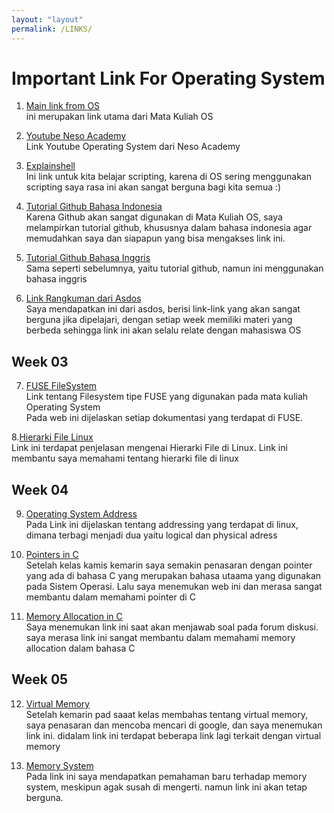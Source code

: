 ```yaml
---
layout: "layout"
permalink: /LINKS/
---
```


# Important Link For Operating System
1. [Main link from OS](https://os.vlsm.org/)<br>
ini merupakan link utama dari Mata Kuliah OS

2. [Youtube Neso Academy](https://www.youtube.com/playlist?list=PLBlnK6fEyqRiVhbXDGLXDk_OQAeuVcp2O)<br>
Link Youtube Operating System dari Neso Academy

3. [Explainshell](https://explainshell.com/)<br>
Ini link untuk kita belajar scripting, karena di OS sering menggunakan scripting saya rasa
ini akan sangat berguna bagi kita semua :)

4. [Tutorial Github Bahasa Indonesia](https://www.petanikode.com/tutorial/git/)<br>
Karena Github akan sangat digunakan di Mata Kuliah OS, saya melampirkan tutorial github, khususnya dalam bahasa indonesia agar memudahkan saya dan siapapun
yang bisa mengakses link ini.

5. [Tutorial Github Bahasa Inggris](https://product.hubspot.com/blog/git-and-github-tutorial-for-beginners)<br>
Sama seperti sebelumnya, yaitu tutorial github, namun ini menggunakan bahasa inggris

6. [Link Rangkuman dari Asdos](https://osp4diss.vlsm.org/osp-115.html)<br>
Saya mendapatkan ini dari asdos, berisi link-link yang akan sangat berguna jika dipelajari, dengan setiap week memiliki materi yang berbeda sehingga
link ini akan selalu relate dengan mahasiswa OS

## Week 03
7. [FUSE FileSystem](https://www.kernel.org/doc/html/latest/filesystems/fuse.html)<br>
Link tentang Filesystem tipe FUSE yang digunakan pada mata kuliah Operating System<br>Pada web ini dijelaskan setiap dokumentasi yang terdapat di FUSE.

8.[Hierarki File Linux](https://www.w3spoint.com/linux-file-hierarchy-structure)<br>
Link ini terdapat penjelasan mengenai Hierarki File di Linux. Link ini membantu saya memahami tentang hierarki file di linux

## Week 04
9. [Operating System Address](https://eng.libretexts.org/Courses/Delta_College/Operating_System%3A_The_Basics/07%3A_Memory/7.5%3A_Logical_vs_Physical_Address) <br>
Pada Link ini dijelaskan tentang addressing yang terdapat di linux, dimana terbagi menjadi dua yaitu logical dan physical adress

10. [Pointers in C](https://www.tutorialspoint.com/cprogramming/c_pointers.htm) <br>
Setelah kelas kamis kemarin saya semakin penasaran dengan pointer yang ada di bahasa C yang merupakan bahasa utaama yang digunakan pada Sistem Operasi. Lalu saya menemukan web ini dan merasa sangat membantu dalam memahami pointer di C

11. [Memory Allocation in C](https://www.youtube.com/watch?v=xDVC3wKjS64)<br>
Saya menemukan link ini saat akan menjawab soal pada forum diskusi. saya merasa link ini sangat membantu dalam memahami memory allocation dalam bahasa C

## Week 05
12. [Virtual Memory](https://www.kernel.org/doc/html/latest/admin-guide/mono.html)<br>
Setelah kemarin pad saaat kelas membahas tentang virtual memory, saya penasaran dan mencoba mencari di google, dan saya menemukan link ini. didalam link ini terdapat beberapa link lagi terkait dengan virtual memory

13. [Memory System](https://www.sciencedirect.com/topics/computer-science/memory-system-performance)<br>
Pada link ini saya mendapatkan pemahaman baru terhadap memory system, meskipun agak susah di mengerti. namun link ini akan tetap berguna.
